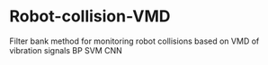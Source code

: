 # Robot-collision-VMD
Filter bank method for monitoring robot collisions based on VMD of vibration signals
BP
SVM
CNN
